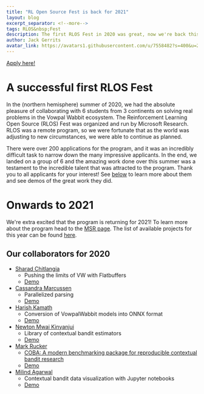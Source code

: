 ```yaml
---
title: "RL Open Source Fest is back for 2021"
layout: blog
excerpt_separator: <!--more-->
tags: RLOS&nbsp;Fest
description: The first RLOS Fest in 2020 was great, now we're back this year for another!
author: Jack Gerrits
avatar_link: https://avatars1.githubusercontent.com/u/7558482?s=400&u=21e4cca683799d65a20a4cf3d11d0c17853ef9cb&v=4
---
```


<!--more-->

[Apply here!](https://www.microsoft.com/en-us/research/academic-program/rl-open-source-fest/)

# A successful first RLOS Fest

In the (northern hemisphere) summer of 2020, we had the absolute pleasure of collaborating with 6 students from 3 continents on solving real problems in the Vowpal Wabbit ecosystem. The Reinforcement Learning Open Source (RLOS) Fest was organized and run by Microsoft Research. RLOS was a remote program, so we were fortunate that as the world was adjusting to new circumstances, we were able to continue as planned.

There were over 200 applications for the program, and it was an incredibly difficult task to narrow down the many impressive applicants. In the end, we landed on a group of 6 and the amazing work done over this summer was a testament to the incredible talent that was attracted to the program. Thank you to all applicants for your interest! See [below](#our-collaborators-for-2020) to learn more about them and see demos of the great work they did.

# Onwards to 2021

We're extra excited that the program is returning for 2021! To learn more about the program head to the [MSR page](https://www.microsoft.com/en-us/research/academic-program/rl-open-source-fest/). The list of available projects for this year can be found [here](/rlos/2021/projects.html).

## Our collaborators for 2020

- [Sharad Chitlangia](https://github.com/Sharad24)
    - Pushing the limits of VW with Flatbuffers
    - [Demo](https://youtu.be/CeOcNK1xSSA?t=72)
- [Cassandra Marcussen](https://github.com/cassmarcussen)
    - Parallelized parsing
    - [Demo](https://youtu.be/sDxhRkUPfwI?t=1177)
- [Harish Kamath](https://github.com/harish-kamath)
    - Conversion of VowpalWabbit models into ONNX format
    - [Demo](https://youtu.be/CeOcNK1xSSA?t=2317)
- [Newton Mwai Kinyanjui](https://github.com/newtonmwai)
    - Library of contextual bandit estimators
    - [Demo](https://youtu.be/sDxhRkUPfwI?t=248)
- [Mark Rucker](https://github.com/mrucker)
    - [COBA: A modern benchmarking package for reproducible contextual bandit research](https://github.com/VowpalWabbit/coba)
    - [Demo](https://youtu.be/sDxhRkUPfwI?t=2209)
- [Milind Agarwal](https://github.com/magarw)
    - Contextual bandit data visualization with Jupyter notebooks
    - [Demo](https://youtu.be/CeOcNK1xSSA?t=1230)
